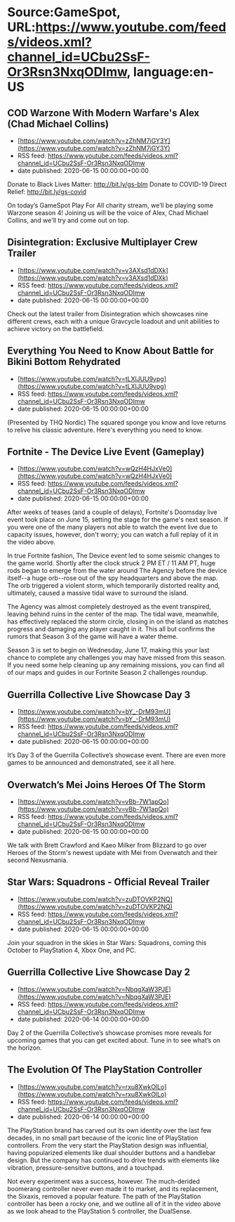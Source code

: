 # Source:GameSpot, URL:https://www.youtube.com/feeds/videos.xml?channel_id=UCbu2SsF-Or3Rsn3NxqODImw, language:en-US

## COD Warzone With Modern Warfare's Alex (Chad Michael Collins)
 - [https://www.youtube.com/watch?v=zZhNM7iGY3Y](https://www.youtube.com/watch?v=zZhNM7iGY3Y)
 - RSS feed: https://www.youtube.com/feeds/videos.xml?channel_id=UCbu2SsF-Or3Rsn3NxqODImw
 - date published: 2020-06-15 00:00:00+00:00

Donate to Black Lives Matter: http://bit.ly/gs-blm
Donate to COVID-19 Direct Relief: http://bit.ly/gs-covid

On today’s GameSpot Play For All charity stream, we’ll be playing some Warzone season 4! Joining us will be the voice of Alex, Chad Michael Collins, and we'll try and come out on top.

## Disintegration: Exclusive Multiplayer Crew Trailer
 - [https://www.youtube.com/watch?v=v3AXsd1dDXk](https://www.youtube.com/watch?v=v3AXsd1dDXk)
 - RSS feed: https://www.youtube.com/feeds/videos.xml?channel_id=UCbu2SsF-Or3Rsn3NxqODImw
 - date published: 2020-06-15 00:00:00+00:00

Check out the latest trailer from Disintegration which showcases nine different crews, each with a unique Gravcycle loadout and unit abilities to achieve victory on the battlefield.

## Everything You Need to Know About Battle for Bikini Bottom Rehydrated
 - [https://www.youtube.com/watch?v=tLXlJUU9vpg](https://www.youtube.com/watch?v=tLXlJUU9vpg)
 - RSS feed: https://www.youtube.com/feeds/videos.xml?channel_id=UCbu2SsF-Or3Rsn3NxqODImw
 - date published: 2020-06-15 00:00:00+00:00

(Presented by THQ Nordic) The squared sponge you know and love returns to relive his classic adventure. Here's everything you need to know.

## Fortnite - The Device Live Event (Gameplay)
 - [https://www.youtube.com/watch?v=wQzH4HJxVe0](https://www.youtube.com/watch?v=wQzH4HJxVe0)
 - RSS feed: https://www.youtube.com/feeds/videos.xml?channel_id=UCbu2SsF-Or3Rsn3NxqODImw
 - date published: 2020-06-15 00:00:00+00:00

After weeks of teases (and a couple of delays), Fortnite's Doomsday live event took place on June 15, setting the stage for the game's next season. If you were one of the many players not able to watch the event live due to capacity issues, however, don't worry; you can watch a full replay of it in the video above.

In true Fortnite fashion, The Device event led to some seismic changes to the game world. Shortly after the clock struck 2 PM ET / 11 AM PT, huge rods began to emerge from the water around The Agency before the device itself--a huge orb--rose out of the spy headquarters and above the map. The orb triggered a violent storm, which temporarily distorted reality and, ultimately, caused a massive tidal wave to surround the island.

The Agency was almost completely destroyed as the event transpired, leaving behind ruins in the center of the map. The tidal wave, meanwhile, has effectively replaced the storm circle, closing in on the island as matches progress and damaging any player caught in it. This all but confirms the rumors that Season 3 of the game will have a water theme.

Season 3 is set to begin on Wednesday, June 17, making this your last chance to complete any challenges you may have missed from this season. If you need some help cleaning up any remaining missions, you can find all of our maps and guides in our Fortnite Season 2 challenges roundup.

## Guerrilla Collective Live Showcase Day 3
 - [https://www.youtube.com/watch?v=bY_-DrM93mU](https://www.youtube.com/watch?v=bY_-DrM93mU)
 - RSS feed: https://www.youtube.com/feeds/videos.xml?channel_id=UCbu2SsF-Or3Rsn3NxqODImw
 - date published: 2020-06-15 00:00:00+00:00

It’s Day 3 of the Guerrilla Collective’s showcase event. There are even more games to be announced and demonstrated, see it all here.

## Overwatch’s Mei Joins Heroes Of The Storm
 - [https://www.youtube.com/watch?v=vBb-7W1apQo](https://www.youtube.com/watch?v=vBb-7W1apQo)
 - RSS feed: https://www.youtube.com/feeds/videos.xml?channel_id=UCbu2SsF-Or3Rsn3NxqODImw
 - date published: 2020-06-15 00:00:00+00:00

We talk with Brett Crawford and Kaeo Milker from Blizzard to go over Heroes of the Storm's newest update with Mei from Overwatch and their second Nexusmania.

## Star Wars: Squadrons - Official Reveal Trailer
 - [https://www.youtube.com/watch?v=zuDTOVKP2NQ](https://www.youtube.com/watch?v=zuDTOVKP2NQ)
 - RSS feed: https://www.youtube.com/feeds/videos.xml?channel_id=UCbu2SsF-Or3Rsn3NxqODImw
 - date published: 2020-06-15 00:00:00+00:00

Join your squadron in the skies in Star Wars: Squadrons, coming this October to PlayStation 4, Xbox One, and PC.

## Guerrilla Collective Live Showcase Day 2
 - [https://www.youtube.com/watch?v=NbqgXaW3PJE](https://www.youtube.com/watch?v=NbqgXaW3PJE)
 - RSS feed: https://www.youtube.com/feeds/videos.xml?channel_id=UCbu2SsF-Or3Rsn3NxqODImw
 - date published: 2020-06-14 00:00:00+00:00

Day 2 of the Guerrilla Collective’s showcase promises more reveals for upcoming games that you can get excited about. Tune in to see what’s on the horizon.

## The Evolution Of The PlayStation Controller
 - [https://www.youtube.com/watch?v=rxu8XwkOlLo](https://www.youtube.com/watch?v=rxu8XwkOlLo)
 - RSS feed: https://www.youtube.com/feeds/videos.xml?channel_id=UCbu2SsF-Or3Rsn3NxqODImw
 - date published: 2020-06-14 00:00:00+00:00

The PlayStation brand has carved out its own identity over the last few decades, in no small part because of the iconic line of PlayStation controllers. From the very start the PlayStation design was influential, having popularized elements like dual shoulder buttons and a handlebar design. But the company has continued to drive trends with elements like vibration, pressure-sensitive buttons, and a touchpad.

Not every experiment was a success, however. The much-derided boomerang controller never even made it to market, and its replacement, the Sixaxis, removed a popular feature. The path of the PlayStation controller has been a rocky one, and we outline all of it in the video above as we look ahead to the PlayStation 5 controller, the DualSense.

